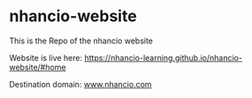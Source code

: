 # nhancio-website
This is the Repo of the nhancio website



Website is live here: https://nhancio-learning.github.io/nhancio-website/#home

Destination domain: www.nhancio.com


